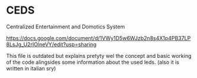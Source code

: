 # CEDS
Centralized Entertainment and Domotics System

https://docs.google.com/document/d/1VWy1D5w6WJzb2n8s4X1p4PB37LP8LsJg_U2rIOlneVY/edit?usp=sharing

This file is outdated but explains pretyty wel the concept and basic working of the code alingsides some information about the used leds.
(also it is written in italian sry)
